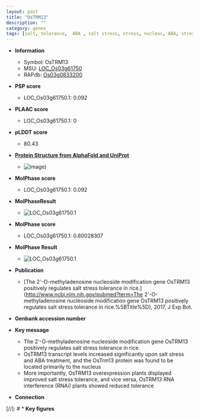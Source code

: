 ```yaml
---
layout: post
title: "OsTRM13"
description: ""
category: genes
tags: [salt, tolerance,  ABA , salt stress, stress, nucleus, ABA, stress tolerance]
---
```


* **Information**  
    + Symbol: OsTRM13  
    + MSU: [LOC_Os03g61750](http://rice.plantbiology.msu.edu/cgi-bin/ORF_infopage.cgi?orf=LOC_Os03g61750)  
    + RAPdb: [Os03g0833200](http://rapdb.dna.affrc.go.jp/viewer/gbrowse_details/irgsp1?name=Os03g0833200)  

* **PSP score**  
    + LOC_Os03g61750.1: 0.092 

* **PLAAC score**  
    + LOC_Os03g61750.1: 0 

* **pLDDT score**
    + 80.43

* **[Protein Structure from AlphaFold and UniProt](https://www.uniprot.org/uniprotkb/Q10B19/entry#structure)**
    + ![image](https://ricepsp.github.io/images/Q1/AF-Q10B19-F1.png))

* **MolPhase score**
    + LOC_Os03g61750.1: 0.092

* **MolPhaseResult**
    + ![LOC_Os03g61750.1](https://ricepsp.github.io/pictures/LOC_Os03g/LOC_Os03g61750.1.png)

* **MolPhase score**
    + LOC_Os03g61750.1: 0.80028307

* **MolPhase Result**
    + ![LOC_Os03g61750.1](https://304243504.github.io/Pictures/LOC_Os03g/LOC_Os03g61750.1.png)

* **Publication**  
    + [The 2'-O-methyladenosine nucleoside modification gene OsTRM13 positively regulates salt stress tolerance in rice.](http://www.ncbi.nlm.nih.gov/pubmed?term=The 2'-O-methyladenosine nucleoside modification gene OsTRM13 positively regulates salt stress tolerance in rice.%5BTitle%5D), 2017, J Exp Bot.

* **Genbank accession number**  

* **Key message**  
    + The 2'-O-methyladenosine nucleoside modification gene OsTRM13 positively regulates salt stress tolerance in rice.
    + OsTRM13 transcript levels increased significantly upon salt stress and ABA treatment, and the OsTrm13 protein was found to be located primarily to the nucleus
    + More importantly, OsTRM13 overexpression plants displayed improved salt stress tolerance, and vice versa, OsTRM13 RNA interference (RNAi) plants showed reduced tolerance

* **Connection**  

[//]: # * **Key figures**  


